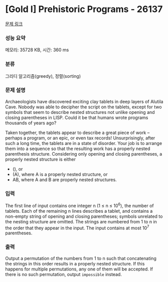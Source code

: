 # [Gold I] Prehistoric Programs - 26137 

[문제 링크](https://www.acmicpc.net/problem/26137) 

### 성능 요약

메모리: 35728 KB, 시간: 360 ms

### 분류

그리디 알고리즘(greedy), 정렬(sorting)

### 문제 설명

<p>Archaeologists have discovered exciting clay tablets in deep layers of Alutila Cave. Nobody was able to decipher the script on the tablets, except for two symbols that seem to describe nested structures not unlike opening and closing parentheses in LISP. Could it be that humans wrote programs thousands of years ago?</p>

<p>Taken together, the tablets appear to describe a great piece of work – perhaps a program, or an epic, or even tax records! Unsurprisingly, after such a long time, the tablets are in a state of disorder. Your job is to arrange them into a sequence so that the resulting work has a properly nested parenthesis structure. Considering only opening and closing parentheses, a properly nested structure is either</p>

<ul>
	<li>(), or</li>
	<li>(A), where A is a properly nested structure, or</li>
	<li>AB, where A and B are properly nested structures.</li>
</ul>

### 입력 

 <p>The first line of input contains one integer n (1 ≤ n ≤ 10<sup>6</sup>), the number of tablets. Each of the remaining n lines describes a tablet, and contains a non-empty string of opening and closing parentheses; symbols unrelated to the nesting structure are omitted. The strings are numbered from 1 to n in the order that they appear in the input. The input contains at most 10<sup>7</sup> parentheses.</p>

### 출력 

 <p>Output a permutation of the numbers from 1 to n such that concatenating the strings in this order results in a properly nested structure. If this happens for multiple permutations, any one of them will be accepted. If there is no such permutation, output <code>impossible</code> instead.</p>

